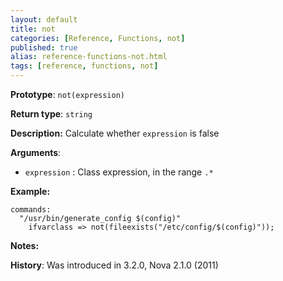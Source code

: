 ```yaml
---
layout: default
title: not
categories: [Reference, Functions, not]
published: true
alias: reference-functions-not.html
tags: [reference, functions, not]
---
```


**Prototype**: `not(expression)`

**Return type**: `string`

**Description:** Calculate whether `expression` is false

**Arguments**:

* `expression` : Class expression, in the range `.*`

**Example:**

```cf3
commands:
  "/usr/bin/generate_config $(config)"
    ifvarclass => not(fileexists("/etc/config/$(config)"));
```

**Notes:**  
   
**History**: Was introduced in 3.2.0, Nova 2.1.0 (2011)
